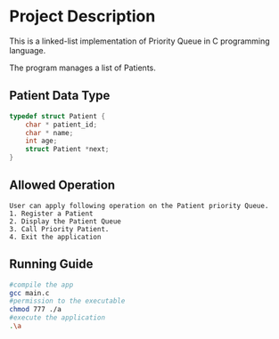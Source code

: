 
# Project Description
This is a linked-list implementation of Priority Queue in C programming language.

The program manages a list of Patients.

## Patient Data Type
```c
typedef struct Patient {
    char * patient_id;
    char * name;
    int age;
    struct Patient *next;
}
```

## Allowed Operation
```
User can apply following operation on the Patient priority Queue.
1. Register a Patient
2. Display the Patient Queue
3. Call Priority Patient.
4. Exit the application
```

## Running Guide
```bash
#compile the app
gcc main.c
#permission to the executable
chmod 777 ./a
#execute the application
.\a
```